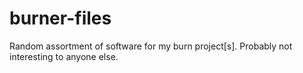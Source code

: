 # burner-files
Random assortment of software for my burn project[s]. Probably not interesting to anyone else.
